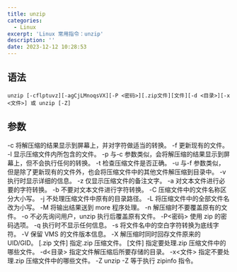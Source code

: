 ```yaml
---
title: unzip
categories:
  - Linux
excerpt: 'Linux 常用指令：unzip'
description: ''
date: 2023-12-12 10:28:53
---
```


## 语法

```shell
unzip [-cflptuvz][-agCjLMnoqsVX][-P <密码>][.zip文件][文件][-d <目录>][-x <文件>] 或 unzip [-Z]
```

## 参数

-c 将解压缩的结果显示到屏幕上，并对字符做适当的转换。
-f 更新现有的文件。
-l 显示压缩文件内所包含的文件。
-p 与-c 参数类似，会将解压缩的结果显示到屏幕上，但不会执行任何的转换。
-t 检查压缩文件是否正确。
-u 与-f 参数类似，但是除了更新现有的文件外，也会将压缩文件中的其他文件解压缩到目录中。
-v 执行时显示详细的信息。
-z 仅显示压缩文件的备注文字。
-a 对文本文件进行必要的字符转换。
-b 不要对文本文件进行字符转换。
-C 压缩文件中的文件名称区分大小写。
-j 不处理压缩文件中原有的目录路径。
-L 将压缩文件中的全部文件名改为小写。
-M 将输出结果送到 more 程序处理。
-n 解压缩时不要覆盖原有的文件。
-o 不必先询问用户，unzip 执行后覆盖原有文件。
-P<密码> 使用 zip 的密码选项。
-q 执行时不显示任何信息。
-s 将文件名中的空白字符转换为底线字符。
-V 保留 VMS 的文件版本信息。
-X 解压缩时同时回存文件原来的 UID/GID。
[.zip 文件] 指定.zip 压缩文件。
[文件] 指定要处理.zip 压缩文件中的哪些文件。
-d<目录> 指定文件解压缩后所要存储的目录。
-x<文件> 指定不要处理.zip 压缩文件中的哪些文件。
-Z unzip -Z 等于执行 zipinfo 指令。
